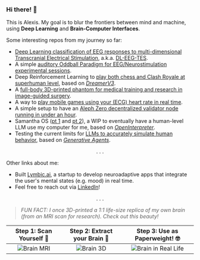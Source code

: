 ### Hi there! 👋

This is Alexis. My goal is to blur the frontiers between mind and machine, using **Deep Learning** and **Brain-Computer Interfaces**.

Some interesting repos from my journey so far:

- [Deep Learning classification of EEG responses to multi-dimensional Transcranial Electrical Stimulation](https://github.com/alexispomares/DL-EEG-TES), a.k.a. [DL-EEG-TES](https://drive.google.com/file/d/1LB9YoMJ4HiKsqeFQbf2XXOco3DdwnjdF).
- A simple [auditory Oddball Paradigm for EEG/Neurostimulation experimental sessions](https://github.com/alexispomares/auditory-oddball).
- Deep Reinforcement Learning to [play both chess and Clash Royale at superhuman level](https://github.com/alexispomares/deep-reinforcement-learning), based on [_DreamerV3_](https://danijar.com/dreamerv3).
- A [full-body 3D-printed phantom for medical training and research in image-guided surgery](https://github.com/alexispomares/3d-printed-image-guided-surgery).
- A way to [play mobile games using your (ECG) heart rate in real time](https://github.com/alexispomares/space-heart-attack).
- A simple setup to have an [Aleph Zero decentralized validator node running in under an hour](https://github.com/alexispomares/aleph-zero-validator).
- Samantha OS ([pt 1](https://github.com/alexispomares/samantha-OS-pt1) and [pt 2](https://github.com/alexispomares/samantha-OS-pt2)), a WIP to eventually have a human-level LLM use my computer for me, based on [_OpenInterpreter_](https://twitter.com/hellokillian/status/1699156860073640038).
- Testing the current limits for [LLMs to accurately simulate human behavior](https://github.com/alexispomares/the-truman-show), based on [_Generative Agents_](https://twitter.com/DrJimFan/status/1689315683958652928).
<!--- - [Procedural music generation to induce desirable mental states](https://github.com/alexispomares/zone.music) (focus, creativity, sleep), inspired by _[Brain.fm](https://brain.fm/science)'s_ EEG studies. -->

<p align="center">
  .  .  .
</p>

Other links about me:

- Built [Lymbic.ai](https://lymbic.io), a startup to develop neuroadaptive apps that integrate the user's mental states (e.g. mood) in real time.
- Feel free to reach out via [LinkedIn](https://linkedin.com/in/alexispomares)!

<p align="center">
  .  .  .
</p>

> _FUN FACT: I once 3D-printed a 1:1 life-size replica of my own brain (from an MRI scan for research). Check out this beauty!_

| Step 1: Scan Yourself 🤯        | Step 2: Extract your Brain 🧠  | Step 3: Use as Paperweight! 🤓                 |
|:-------------------------------:|:-----------------------------:|:----------------------------------------------:|
| ![Brain MRI](img/brain-mri.gif) | ![Brain 3D](img/brain-3d.gif) | ![Brain in Real Life](img/brain-real-life.gif) |
